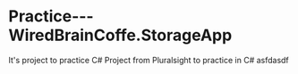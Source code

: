 # Practice---WiredBrainCoffe.StorageApp
It's project to practice C#
Project from Pluralsight to practice in C#
asfdasdf